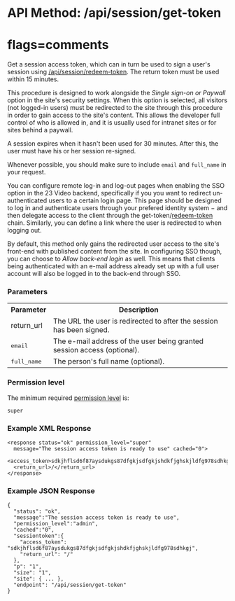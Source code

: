 # API Method: /api/session/get-token
# flags=comments

Get a session access token, which can in turn be used to sign a user's session using [/api/session/redeem-token](session-redeem-token). The return token must be used within 15 minutes.

This procedure is designed to work alongside the _Single sign-on or Paywall_ option in the site's security settings. When this option is selected, all visitors (not logged-in users) must be redirected to the site through this procedure in order to gain access to the site's content. This allows the developer full control of who is allowed in, and it is usually used for intranet sites or for sites behind a paywall.

A session expires when it hasn't been used for 30 minutes. After this, the user must have his or her session re-signed. 

Whenever possible, you should make sure to include `email` and `full_name` in your request. 

You can configure remote log-in and log-out pages when enabling the SSO option in the 23 Video backend, specifically if you you want to redirect un-authenticated users to a certain login page. This page should be designed to log in and authenticate users through your prefered identity system − and then delegate access to the client through the get-token/[redeem-token](session-redeem-token) chain. Similarly, you can define a link where the user is redirected to when logging out.

By default, this method only gains the redirected user access to the site's front-end with published content from the site. In configuring SSO though, you can choose to *Allow back-end login* as well. This means that clients being authenticated with an e-mail address already set up with a full user account will also be logged in to the back-end through SSO. 

### Parameters

<table class="pretty">
  <tr><th>Parameter</th><th>Description</th></tr>
  <tr><td>return_url</td><td>The URL the user is redirected to after the session has been signed.</td></tr>
    <tr>
    <td>
      <tt>email</tt> 
    </td>
    <td>
      The e-mail address of the user being granted session access (optional).
    </td>
  </tr>
  <tr>
    <td>
      <tt>full_name</tt>
    </td>
    <td>
      The person's full name (optional).
    </td>
  </tr>

</table>

### Permission level 

The minimum required [permission level](index#permission-level) is:

    super

### Example XML Response

    <response status="ok" permission_level="super" 
      message="The session access token is ready to use" cached="0">
      <access_token>sdkjhflsd6f87aysdukgs87dfgkjsdfgkjshdkfjghskjldfg978sdhkgj</access_token>
      <return_url>/</return_url>
    </response>

### Example JSON Response

    {
      "status": "ok", 
      "message":"The session access token is ready to use",
      "permission_level":"admin",
      "cached":"0",
      "sessiontoken":{
        "access_token": "sdkjhflsd6f87aysdukgs87dfgkjsdfgkjshdkfjghskjldfg978sdhkgj", 
        "return_url": "/"
      },
      "p": "1",
      "size": "1",
      "site": { ... },
      "endpoint": "/api/session/get-token"
    }
